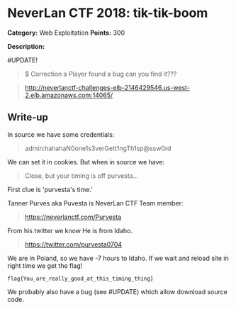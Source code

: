 # NeverLan CTF 2018: tik-tik-boom

**Category:** Web Exploitation
**Points:** 300

**Description:**

#UPDATE!
>$$$$$ Correction a Player found a bug can you find it???

>http://neverlanctf-challenges-elb-2146429546.us-west-2.elb.amazonaws.com:14065/

## Write-up

In source we have some credentials:

>admin:hahahaN0one1s3verGett1ngTh1sp@ssw0rd

We can set it in cookies. But when in source we have:

>Close, but your timing is off purvesta...

First clue is 'purvesta's time.'

Tanner Purves aka Puvesta is NeverLan CTF Team member:

>https://neverlanctf.com/Purvesta

From his twitter we know He is from Idaho.

>https://twitter.com/purvesta0704

We are in Poland, so we have -7 hours to Idaho. If we wait and reload site in right time we get the flag!

`flag{You_are_really_good_at_this_timing_thing}`

We probably also have a bug (see #UPDATE) which allow download source code.

